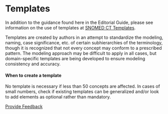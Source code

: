# Templates

In addition to the guidance found here in the Editorial Guide, please see information on the use of templates at [SNOMED CT Templates](https://conf.spaces.snomed.org/wiki/spaces/SCTEMPLATES/overview).

Templates are created by authors in an attempt to standardize the modeling, naming, case significance, etc. of certain subhierarchies of the terminology, though it is recognized that not every concept may conform to a prescribed pattern. The modeling approach may be difficult to apply in all cases, but domain-specific templates are being developed to ensure modeling consistency and accuracy.

#### When to create a template

No template is necessary if less than 50 concepts are affected. In cases of small numbers, check if existing templates can be generalized and/or look to add elements as optional rather than mandatory.

<a href="https://docs.google.com/forms/d/e/1FAIpQLScTmbZIf0UEQwYDkY27EEWBkaiYkHSbR0_9DmFrMLXoQLyL7Q/viewform?usp=pp_url&#x26;entry.1767247133=SCT+Editorial+Guide&#x26;entry.670899847=Templates" class="button primary">Provide Feedback</a>
